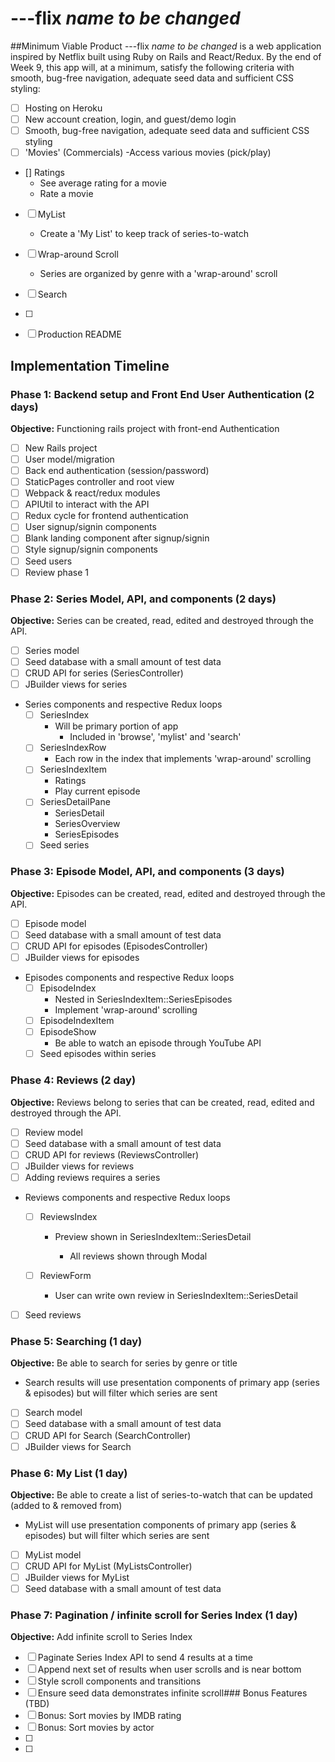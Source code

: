 # ---flix *name to be changed*


##Minimum Viable Product
---flix *name to be changed* is a web application inspired by Netflix built using Ruby on Rails
and React/Redux.  By the end of Week 9, this app will, at a minimum, satisfy the
following criteria with smooth, bug-free navigation, adequate seed data and
sufficient CSS styling:

- [ ] Hosting on Heroku
- [ ] New account creation, login, and guest/demo login
- [ ] Smooth, bug-free navigation, adequate seed data and sufficient CSS styling
- [ ] 'Movies' (Commercials)
  -Access various movies (pick/play)
- [] Ratings
  - See average rating for a movie
  - Rate a movie
- [ ] MyList
  - Create a 'My List' to keep track of series-to-watch
- [ ] Wrap-around Scroll
  - Series are organized by genre with a 'wrap-around' scroll
- [ ] Search

- [ ]
- [ ] Production README

## Implementation Timeline

### Phase 1: Backend setup and Front End User Authentication (2 days)

**Objective:** Functioning rails project with front-end Authentication

- [ ] New Rails project
- [ ] User model/migration
- [ ] Back end authentication (session/password)
- [ ] StaticPages controller and root view
- [ ] Webpack & react/redux modules
- [ ] APIUtil to interact with the API
- [ ] Redux cycle for frontend authentication
- [ ] User signup/signin components
- [ ] Blank landing component after signup/signin
- [ ] Style signup/signin components
- [ ] Seed users
- [ ] Review phase 1

### Phase 2: Series Model, API, and components (2 days)

**Objective:** Series can be created, read, edited and destroyed through the API.

- [ ] Series model
- [ ] Seed database with a small amount of test data
- [ ] CRUD API for series (SeriesController)
- [ ] JBuilder views for series
- Series components and respective Redux loops
  - [ ] SeriesIndex
    - Will be primary portion of app
      * Included in 'browse', 'mylist' and 'search'
  - [ ] SeriesIndexRow
    - Each row in the index that implements 'wrap-around' scrolling
  - [ ] SeriesIndexItem
    - Ratings
    - Play current episode
  - [ ] SeriesDetailPane
      - SeriesDetail
      - SeriesOverview
      - SeriesEpisodes
  - [ ] Seed series

### Phase 3: Episode Model, API, and components (3 days)

**Objective:** Episodes can be created, read, edited and destroyed through the API.

- [ ] Episode model
- [ ] Seed database with a small amount of test data
- [ ] CRUD API for episodes (EpisodesController)
- [ ] JBuilder views for episodes
- Episodes components and respective Redux loops
  - [ ] EpisodeIndex
    - Nested in SeriesIndexItem::SeriesEpisodes
    - Implement 'wrap-around' scrolling
  - [ ] EpisodeIndexItem
  - [ ] EpisodeShow
    - Be able to watch an episode through YouTube API
  - [ ] Seed episodes within series

### Phase 4: Reviews (2 day)

**Objective:** Reviews belong to series that can be created, read, edited and destroyed through the API.

- [ ] Review model
- [ ] Seed database with a small amount of test data
- [ ] CRUD API for reviews (ReviewsController)
- [ ] JBuilder views for reviews
- [ ] Adding reviews requires a series
- Reviews components and respective Redux loops
  - [ ] ReviewsIndex
    - Preview shown in SeriesIndexItem::SeriesDetail

      - All reviews shown through Modal

  - [ ] ReviewForm
    - User can write own review in SeriesIndexItem::SeriesDetail
- [ ] Seed reviews

### Phase 5: Searching (1 day)

**Objective:** Be able to search for series by genre or title

- Search results will use presentation components of primary app (series & episodes) but will filter which series are sent

- [ ] Search model
- [ ] Seed database with a small amount of test data
- [ ] CRUD API for Search (SearchController)
- [ ] JBuilder views for Search

### Phase 6: My List (1 day)

**Objective:** Be able to create a list of series-to-watch that can be updated (added to & removed from)

- MyList will use presentation components of primary app (series & episodes) but will filter which series are sent

- [ ] MyList model
- [ ] CRUD API for MyList (MyListsController)
- [ ] JBuilder views for MyList
- [ ] Seed database with a small amount of test data

### Phase 7: Pagination / infinite scroll for Series Index (1 day)

**Objective:** Add infinite scroll to Series Index

- [ ] Paginate Series Index API to send 4 results at a time
- [ ] Append next set of results when user scrolls and is near bottom
- [ ] Style scroll components and transitions
- [ ] Ensure seed data demonstrates infinite scroll### Bonus Features (TBD)
- [ ] Bonus: Sort movies by IMDB rating
- [ ] Bonus: Sort movies by actor
- [ ]
- [ ]
